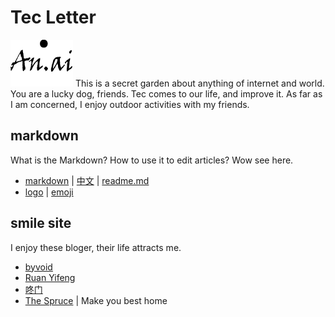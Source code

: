 # Tec Letter
![an.ai](https://github.com/Guguant/Tec/blob/master/tec.png)
This is a secret garden about anything of internet and world. You are a lucky dog, friends. Tec comes to our life, and improve it. As far as I am concerned, I enjoy outdoor activities with my friends.

## markdown
What is the Markdown? How to use it to edit articles? Wow see here.
* [markdown](https://daringfireball.net/projects/markdown/syntax) | [中文](http://markdown.tw/) | [readme.md](https://gist.github.com/PurpleBooth/109311bb0361f32d87a2)
* [logo](http://shields.io/) | [emoji](https://www.webpagefx.com/tools/emoji-cheat-sheet/)

## smile site
I enjoy these bloger, their life attracts me.
* [byvoid](https://www.byvoid.com/)
* [Ruan Yifeng](http://www.ruanyifeng.com/blog/)
* [咚门](http://www.dearzd.com/DBlog/)
* [The Spruce](https://www.thespruce.com/) | Make you best home
